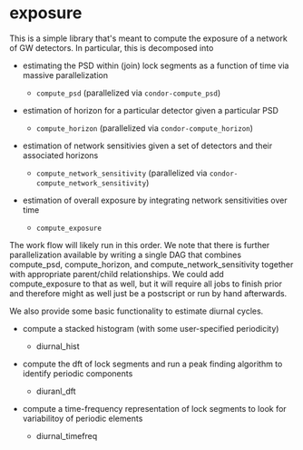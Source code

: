 # exposure

This is a simple library that's meant to compute the exposure of a network of GW detectors. In particular, this is decomposed into 

  - estimating the PSD within (join) lock segments as a function of time via massive parallelization
    - `compute_psd` (parallelized via `condor-compute_psd`)

  - estimation of horizon for a particular detector given a particular PSD
    - `compute_horizon` (parallelized via `condor-compute_horizon`)

  - estimation of network sensitivies given a set of detectors and their associated horizons
    - `compute_network_sensitivity` (parallelized via `condor-compute_network_sensitivity`)

  - estimation of overall exposure by integrating network sensitivities over time
    - `compute_exposure`

The work flow will likely run in this order. We note that there is further parallelization available by writing a single DAG that combines compute_psd, compute_horizon, and compute_network_sensitivity together with appropriate parent/child relationships. We could add compute_exposure to that as well, but it will require all jobs to finish prior and therefore might as well just be a postscript or run by hand afterwards.

We also provide some basic functionality to estimate diurnal cycles.

  - compute a stacked histogram (with some user-specified periodicity)
    - diurnal_hist

  - compute the dft of lock segments and run a peak finding algorithm to identify periodic components
    - diuranl_dft

  - compute a time-frequency representation of lock segments to look for variabilitoy of periodic elements
    - diurnal_timefreq
